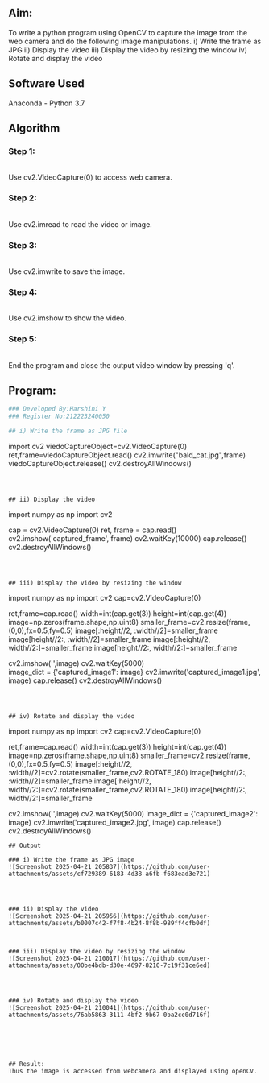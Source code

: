 
## Aim:
 
To write a python program using OpenCV to capture the image from the web camera and do the following image manipulations.
i) Write the frame as JPG 
ii) Display the video 
iii) Display the video by resizing the window
iv) Rotate and display the video

## Software Used
Anaconda - Python 3.7
## Algorithm
### Step 1:
<br>Use cv2.VideoCapture(0) to access web camera.

### Step 2:
<br>
Use cv2.imread to read the video or image.

### Step 3:
<br>Use cv2.imwrite to save the image.

### Step 4:
<br>Use cv2.imshow to show the video.

### Step 5:
<br>End the program and close the output video window by pressing 'q'.

## Program:
``` Python
### Developed By:Harshini Y
### Register No:212223240050

## i) Write the frame as JPG file

```
import cv2
viedoCaptureObject=cv2.VideoCapture(0)
ret,frame=viedoCaptureObject.read()
cv2.imwrite("bald_cat.jpg",frame)
viedoCaptureObject.release()
cv2.destroyAllWindows()
```



## ii) Display the video
```
import numpy as np
import cv2

cap = cv2.VideoCapture(0)
ret, frame = cap.read()
cv2.imshow('captured_frame', frame)
cv2.waitKey(10000)
cap.release()
cv2.destroyAllWindows()
```



## iii) Display the video by resizing the window
```
import numpy as np
import cv2
cap=cv2.VideoCapture(0)

ret,frame=cap.read()
width=int(cap.get(3))
height=int(cap.get(4))
image=np.zeros(frame.shape,np.uint8)
smaller_frame=cv2.resize(frame,(0,0),fx=0.5,fy=0.5)
image[:height//2, :width//2]=smaller_frame
image[height//2:, :width//2]=smaller_frame
image[:height//2, width//2:]=smaller_frame
image[height//2:, width//2:]=smaller_frame

cv2.imshow('',image)
cv2.waitKey(5000)  
image_dict = {'captured_image1': image}
cv2.imwrite('captured_image1.jpg', image)
cap.release()
cv2.destroyAllWindows()
```



## iv) Rotate and display the video
```
import numpy as np
import cv2
cap=cv2.VideoCapture(0)

ret,frame=cap.read()
width=int(cap.get(3))
height=int(cap.get(4))
image=np.zeros(frame.shape,np.uint8)
smaller_frame=cv2.resize(frame,(0,0),fx=0.5,fy=0.5)
image[:height//2, :width//2]=cv2.rotate(smaller_frame,cv2.ROTATE_180)
image[height//2:, :width//2]=smaller_frame
image[:height//2, width//2:]=cv2.rotate(smaller_frame,cv2.ROTATE_180)
image[height//2:, width//2:]=smaller_frame

cv2.imshow('',image)
cv2.waitKey(5000) 
image_dict = {'captured_image2': image}
cv2.imwrite('captured_image2.jpg', image)
cap.release()
cv2.destroyAllWindows()





```
## Output

### i) Write the frame as JPG image
![Screenshot 2025-04-21 205837](https://github.com/user-attachments/assets/cf729389-6183-4d38-a6fb-f683ead3e721)




### ii) Display the video
![Screenshot 2025-04-21 205956](https://github.com/user-attachments/assets/b0007c42-f7f8-4b24-8f8b-989ff4cfb0df)



### iii) Display the video by resizing the window
![Screenshot 2025-04-21 210017](https://github.com/user-attachments/assets/00be4bdb-d30e-4697-8210-7c19f31ce6ed)




### iv) Rotate and display the video
![Screenshot 2025-04-21 210041](https://github.com/user-attachments/assets/76ab5863-3111-4bf2-9b67-0ba2cc0d716f)






## Result:
Thus the image is accessed from webcamera and displayed using openCV.
